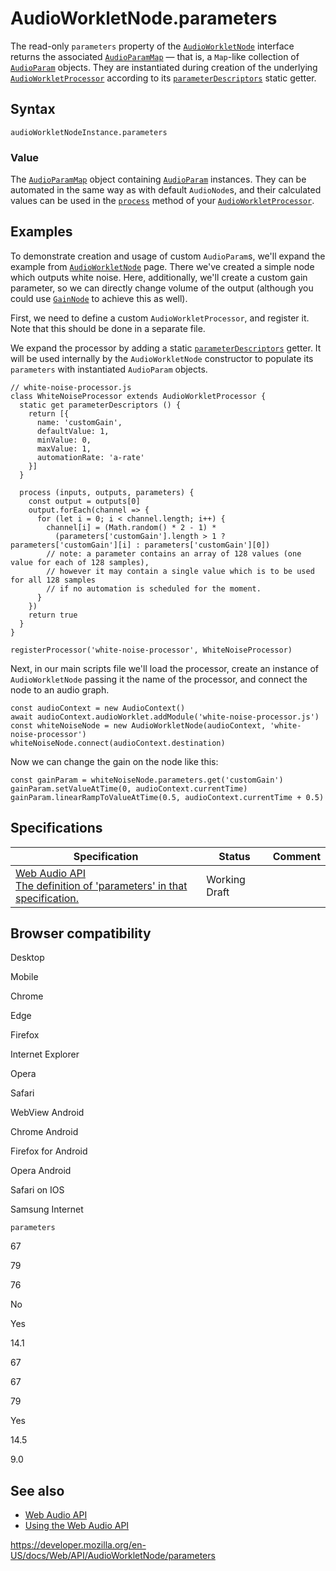 # AudioWorkletNode.parameters

The read-only `parameters` property of the [`AudioWorkletNode`](../audioworkletnode) interface returns the associated [`AudioParamMap`](../audioparammap) — that is, a `Map`-like collection of [`AudioParam`](../audioparam) objects. They are instantiated during creation of the underlying [`AudioWorkletProcessor`](../audioworkletprocessor) according to its [`parameterDescriptors`](../audioworkletprocessor/parameterdescriptors) static getter.

## Syntax

    audioWorkletNodeInstance.parameters

### Value

The [`AudioParamMap`](../audioparammap) object containing [`AudioParam`](../audioparam) instances. They can be automated in the same way as with default `AudioNode`s, and their calculated values can be used in the [`process`](../audioworkletprocessor/process) method of your [`AudioWorkletProcessor`](../audioworkletprocessor).

## Examples

To demonstrate creation and usage of custom `AudioParam`s, we'll expand the example from [`AudioWorkletNode`](../audioworkletnode) page. There we've created a simple node which outputs white noise. Here, additionally, we'll create a custom gain parameter, so we can directly change volume of the output (although you could use [`GainNode`](../gainnode) to achieve this as well).

First, we need to define a custom `AudioWorkletProcessor`, and register it. Note that this should be done in a separate file.

We expand the processor by adding a static [`parameterDescriptors`](../audioworkletprocessor/parameterdescriptors) getter. It will be used internally by the `AudioWorkletNode` constructor to populate its `parameters` with instantiated `AudioParam` objects.

    // white-noise-processor.js
    class WhiteNoiseProcessor extends AudioWorkletProcessor {
      static get parameterDescriptors () {
        return [{
          name: 'customGain',
          defaultValue: 1,
          minValue: 0,
          maxValue: 1,
          automationRate: 'a-rate'
        }]
      }

      process (inputs, outputs, parameters) {
        const output = outputs[0]
        output.forEach(channel => {
          for (let i = 0; i < channel.length; i++) {
            channel[i] = (Math.random() * 2 - 1) *
              (parameters['customGain'].length > 1 ? parameters['customGain'][i] : parameters['customGain'][0])
            // note: a parameter contains an array of 128 values (one value for each of 128 samples),
            // however it may contain a single value which is to be used for all 128 samples
            // if no automation is scheduled for the moment.
          }
        })
        return true
      }
    }

    registerProcessor('white-noise-processor', WhiteNoiseProcessor)

Next, in our main scripts file we'll load the processor, create an instance of `AudioWorkletNode` passing it the name of the processor, and connect the node to an audio graph.

    const audioContext = new AudioContext()
    await audioContext.audioWorklet.addModule('white-noise-processor.js')
    const whiteNoiseNode = new AudioWorkletNode(audioContext, 'white-noise-processor')
    whiteNoiseNode.connect(audioContext.destination)

Now we can change the gain on the node like this:

    const gainParam = whiteNoiseNode.parameters.get('customGain')
    gainParam.setValueAtTime(0, audioContext.currentTime)
    gainParam.linearRampToValueAtTime(0.5, audioContext.currentTime + 0.5)

## Specifications

<table><thead><tr class="header"><th>Specification</th><th>Status</th><th>Comment</th></tr></thead><tbody><tr class="odd"><td><a href="https://webaudio.github.io/web-audio-api/#dom-audioworkletnode-parameters">Web Audio API<br />
<span class="small">The definition of 'parameters' in that specification.</span></a></td><td><span class="spec-wd">Working Draft</span></td><td></td></tr></tbody></table>

## Browser compatibility

Desktop

Mobile

Chrome

Edge

Firefox

Internet Explorer

Opera

Safari

WebView Android

Chrome Android

Firefox for Android

Opera Android

Safari on IOS

Samsung Internet

`parameters`

67

79

76

No

Yes

14.1

67

67

79

Yes

14.5

9.0

## See also

- [Web Audio API](../web_audio_api)
- [Using the Web Audio API](../web_audio_api/using_web_audio_api)

<a href="https://developer.mozilla.org/en-US/docs/Web/API/AudioWorkletNode/parameters" class="_attribution-link">https://developer.mozilla.org/en-US/docs/Web/API/AudioWorkletNode/parameters</a>
